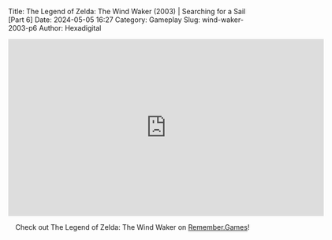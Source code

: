 Title: The Legend of Zelda: The Wind Waker (2003) | Searching for a Sail [Part 6]
Date: 2024-05-05 16:27
Category: Gameplay
Slug: wind-waker-2003-p6
Author: Hexadigital

<center><iframe src="https://www.youtube.com/embed/t57DF2KlLjg?feature=oembed" allow="accelerometer; autoplay; encrypted-media; gyroscope; picture-in-picture" width="640" height="360" frameborder="0"></iframe>

Check out The Legend of Zelda: The Wind Waker on [Remember.Games](https://remember.games/game/1462/the-legend-of-zelda-the-wind-waker/)!</center>